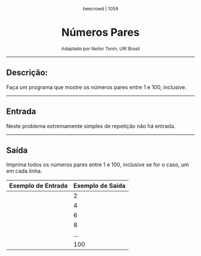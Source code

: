 <p align="center" style="font-size: 12px;">beecrowd | 1059</p>
<h1 align="center">Números Pares</h1>
<p align="center" style="font-size: 12px;">Adaptado por Neilor Tonin, URI Brasil</p>

---

## Descrição:
Faça um programa que mostre os números pares entre 1 e 100, inclusive.

---

## Entrada
Neste problema extremamente simples de repetição não há entrada.

---

## Saída
Imprima todos os números pares entre 1 e 100, inclusive se for o caso, um em cada linha.

| Exemplo de Entrada | Exemplo de Saída      |
|--------------------|-----------------------|
|                    |  2                    |
|                    |  4                    |
|                    |  6                    |
|                    |  8                    |
|                    | ...                   |
|                    |  100                  |

